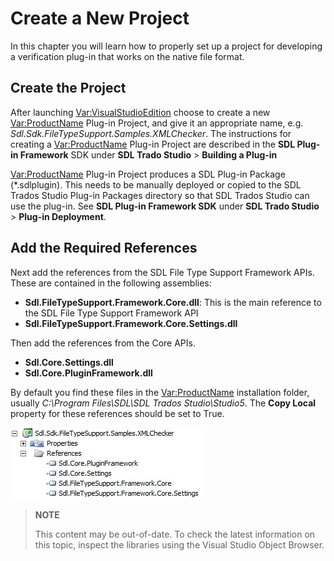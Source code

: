 Create a New Project
==

In this chapter you will learn how to properly set up a project for developing a verification plug-in that works on the native file format.

Create the Project
--

After launching <Var:VisualStudioEdition> choose to create a new <Var:ProductName> Plug-in Project, and give it an appropriate name, e.g. *Sdl.Sdk.FileTypeSupport.Samples.XMLChecker*. The instructions for creating a <Var:ProductName> Plug-in Project are described in the **SDL Plug-in Framework** SDK under **SDL Trado Studio** > **Building a Plug-in**

<Var:ProductName> Plug-in Project produces a SDL Plug-in Package (*.sdlplugin). This needs to be manually deployed or copied to the SDL Trados Studio Plug-in Packages directory so that SDL Trados Studio can use the plug-in. See **SDL Plug-in Framework SDK** under **SDL Trado Studio** > **Plug-in Deployment**.

Add the Required References
--

Next add the references from the SDL File Type Support Framework APIs. These are contained in the following assemblies:

* **Sdl.FileTypeSupport.Framework.Core.dll**: This is the main reference to the SDL File Type Support Framework API
* **Sdl.FileTypeSupport.Framework.Core.Settings.dll**

Then add the references from the Core APIs.
* **Sdl.Core.Settings.dll**
* **Sdl.Core.PluginFramework.dll**

By default you find these files in the <Var:ProductName> installation folder, usually *C:\Program Files\SDL\SDL Trados Studio\Studio5*. The **Copy Local** property for these references should be set to True.

![NativeVerifierReferences](images/NativeVerifierReferences.jpg)

>**NOTE**
>
> This content may be out-of-date. To check the latest information on this topic, inspect the libraries using the Visual Studio Object Browser.
